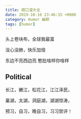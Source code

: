```yaml
---
title: 顺口溜大全
date: 2019-10-16 23:46:15 +0800
category: Humor 幽默
tags: [humor]
---
```


头上卷块布，全球我最富

没心没肺，快乐加倍

东边不亮西边亮 憨批啥样你啥样


## Political

长江，嫩江，松花江，江江泽民，

巢湖，太湖，洞庭湖，湖湖惊涛，

预习，自习，晚自习，习习禁评！